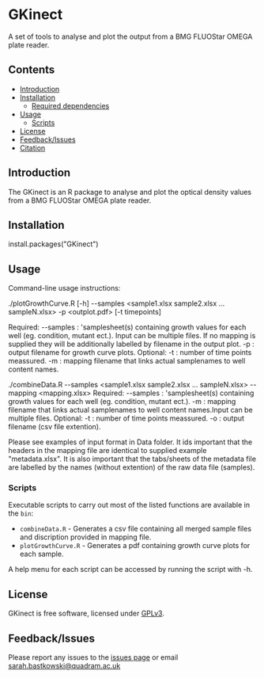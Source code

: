# GKinect

A set of tools to analyse and plot the output from a BMG FLUOStar OMEGA plate reader.  


## Contents
  * [Introduction](#introduction)
  * [Installation](#installation)
    * [Required dependencies](#required-dependencies)
  * [Usage](#usage)
    * [Scripts](#scripts)
  * [License](#license)
  * [Feedback/Issues](#feedbackissues)
  * [Citation](#citation)

## Introduction 
The GKinect is an R package to analyse and plot the optical density values from a BMG FLUOStar OMEGA plate reader. 

## Installation

install.packages("GKinect")


## Usage

Command-line usage instructions:

./plotGrowthCurve.R [-h] --samples <sample1.xlsx sample2.xlsx ... sampleN.xlsx> -p <outplot.pdf> [-t timepoints]

Required:
--samples : 'samplesheet(s) containing growth values for each well (eg. condition, mutant ect.). Input can be multiple files. If no mapping is supplied they will be additionally labelled by filename in the output plot.
-p : output filename for growth curve plots.
Optional:
-t : number of time points meassured.
-m : mapping filename that links actual samplenames to well content names.

./combineData.R --samples <sample1.xlsx sample2.xlsx ... sampleN.xlsx> --mapping <mapping.xlsx> 
Required:
--samples : 'samplesheet(s) containing growth values for each well (eg. condition, mutant ect.).
-m : mapping filename that links actual samplenames to well content names.Input can be multiple files. 
Optional:
-t : number of time points meassured.
-o : output filename (csv file extention).


Please see examples of input format in Data folder. It ids important that the headers in the mapping file are identical to supplied example "metadata.xlsx". It is also important that the tabs/sheets of the metadata file are labelled by the names (without extention) of the raw data file (samples). 

### Scripts
Executable scripts to carry out most of the listed functions are available in the `bin`:

* `combineData.R` - Generates a csv file containing all merged sample files and discription provided in mapping file.
* `plotGrowthCurve.R` - Generates a pdf containing growth curve plots for each sample.

A help menu for each script can be accessed by running the script with -h.

## License
GKinect is free software, licensed under [GPLv3](https://github.com/sbastkowski/GKinect/blob/master/software_license).

## Feedback/Issues
Please report any issues to the [issues page](https://github.com/sbastkowski/GKinect/issues) or email sarah.bastkowski@quadram.ac.uk

